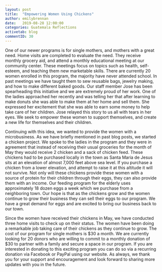 ```yaml
---
layout: post
title:  "Empowering Women Using Chickens"
author: emilybrennan
date:   2019-08-28 12:00:00
categories: Guatemala Reflections
activetab: blog
commentID: 30
---
```


One of our newer programs is for single mothers, and mothers with a great need. Home visits are completed to evaluate the need.  They receive monthly grocery aid, and attend a monthly educational meeting at our community center. These meetings focus on topics such as health, self-esteem, and teaching them new marketable skills. There are currently 20 women enrolled in this program, the majority have never attended school. In past meetings we have taught them to sew reusable bags, jewelry making, and how to make different baked goods. Our staff member Jose has been spearheading this initiative and we are extremely proud of her work. One of the ladies approached her recently and was telling her that after learning to make donuts she was able to make them at her home and sell them. She expressed her excitement that she was able to earn some money to help take care of her children. Jose relayed this story to us all with tears in her eyes. We seek to empower these women to support themselves, and create a new life for themselves and their children.

Continuing with this idea, we wanted to provide the women with a microbusiness. As we have briefly mentioned in past blog posts, we started a chicken project. We spoke to the ladies in the program and they were in agreement that instead of receiving their usual groceries for the month of May they would receive 2 chicken and a sack of chicken feed. These chickens had to be purchased locally in the town as Santa Maria de Jesus sits at an elevation of almost 7,000 feet above sea level. If you purchase a chicken from a lower elevation, and attempt to raise it at this altitude it will not survive. Not only will these chickens provide these women with a source of protein for their children through their eggs, they can also provide them with an income. Our feeding program for the elderly uses approximately 18 dozen eggs a week which we purchase from a neighboring town. Our hope is that as the chickens grow and the women continue to grow their business they can sell their eggs to our program. We have a great demand for eggs and are excited to bring our business back to our town.

Since the women have received their chickens in May, we have conducted three home visits to check up on their status. The women have been doing a remarkable job taking care of their chickens as they continue to grow. The cost of our program for single mothers is $30 a month. We are currently looking for 20 donors who are willing to commit to a monthly donation of $30 to partner with a family and secure a space in our program. If you are interested in donating to this exciting program you can do so via a recurring donation via Facebook or PayPal using our website. As always, we thank you for your support and encouragement and look forward to sharing more updates with you in the future. 
